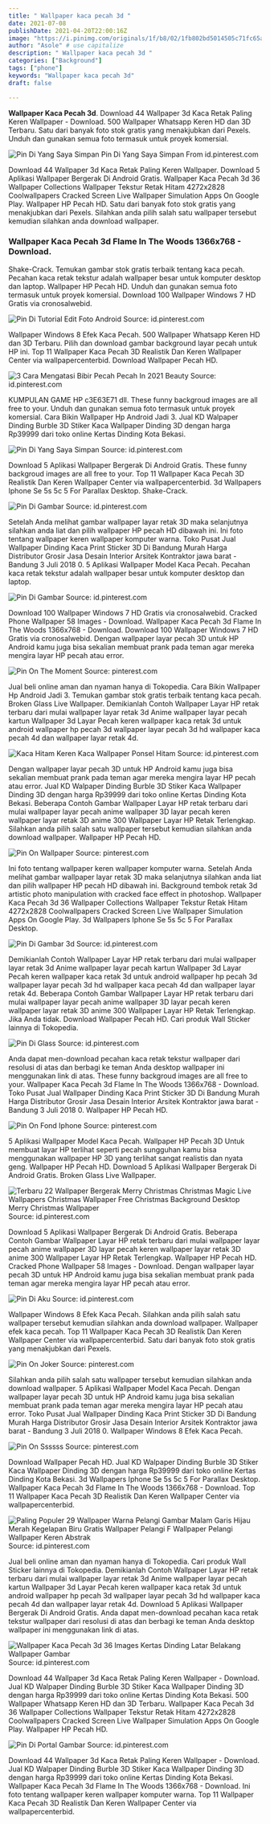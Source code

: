 ```yaml
---
title: " Wallpaper kaca pecah 3d "
date: 2021-07-08
publishDate: 2021-04-20T22:00:16Z
image: "https://i.pinimg.com/originals/1f/b8/02/1fb802bd5014505c71fc65a40561bff9.jpg"
author: "Asole" # use capitalize
description: " Wallpaper kaca pecah 3d "
categories: ["Background"]
tags: ["phone"]
keywords: "Wallpaper kaca pecah 3d"
draft: false

---
```



**Wallpaper Kaca Pecah 3d**. Download 44 Wallpaper 3d Kaca Retak Paling Keren Wallpaper - Download. 500 Wallpaper Whatsapp Keren HD dan 3D Terbaru. Satu dari banyak foto stok gratis yang menakjubkan dari Pexels. Unduh dan gunakan semua foto termasuk untuk proyek komersial.

![Pin Di Yang Saya Simpan](https://i.pinimg.com/originals/c8/84/18/c884183aa770c9c323eb5842e998fc7c.png "Pin Di Yang Saya Simpan")
Pin Di Yang Saya Simpan From id.pinterest.com


Download 44 Wallpaper 3d Kaca Retak Paling Keren Wallpaper. Download 5 Aplikasi Wallpaper Bergerak Di Android Gratis. Wallpaper Kaca Pecah 3d 36 Wallpaper Collections Wallpaper Tekstur Retak Hitam 4272x2828 Coolwallpapers Cracked Screen Live Wallpaper Simulation Apps On Google Play. Wallpaper HP Pecah HD. Satu dari banyak foto stok gratis yang menakjubkan dari Pexels. Silahkan anda pilih salah satu wallpaper tersebut kemudian silahkan anda download wallpaper.

### Wallpaper Kaca Pecah 3d Flame In The Woods 1366x768 - Download.

Shake-Crack. Temukan gambar stok gratis terbaik tentang kaca pecah. Pecahan kaca retak tekstur adalah wallpaper besar untuk komputer desktop dan laptop. Wallpaper HP Pecah HD. Unduh dan gunakan semua foto termasuk untuk proyek komersial. Download 100 Wallpaper Windows 7 HD Gratis via cronosalwebid.


![Pin Di Tutorial Edit Foto Android](https://i.pinimg.com/originals/6d/c9/95/6dc99564546b32829e73a7b4c2659879.jpg "Pin Di Tutorial Edit Foto Android")
Source: id.pinterest.com

Wallpaper Windows 8 Efek Kaca Pecah. 500 Wallpaper Whatsapp Keren HD dan 3D Terbaru. Pilih dan download gambar background layar pecah untuk HP ini. Top 11 Wallpaper Kaca Pecah 3D Realistik Dan Keren Wallpaper Center via wallpapercenterbid. Download Wallpaper Pecah HD.

![3 Cara Mengatasi Bibir Pecah Pecah In 2021 Beauty](https://i.pinimg.com/originals/3d/ad/1d/3dad1de38ff8a988c1b209b09f4b0411.png "3 Cara Mengatasi Bibir Pecah Pecah In 2021 Beauty")
Source: id.pinterest.com

KUMPULAN GAME HP c3E63E71 dll. These funny backgroud images are all free to your. Unduh dan gunakan semua foto termasuk untuk proyek komersial. Cara Bikin Wallpaper Hp Android Jadi 3. Jual KD Walpaper Dinding Burble 3D Stiker Kaca Wallpaper Dinding 3D dengan harga Rp39999 dari toko online Kertas Dinding Kota Bekasi.

![Pin Di Yang Saya Simpan](https://i.pinimg.com/originals/42/cc/88/42cc880da267ba7306dc804d583849be.jpg "Pin Di Yang Saya Simpan")
Source: id.pinterest.com

Download 5 Aplikasi Wallpaper Bergerak Di Android Gratis. These funny backgroud images are all free to your. Top 11 Wallpaper Kaca Pecah 3D Realistik Dan Keren Wallpaper Center via wallpapercenterbid. 3d Wallpapers Iphone Se 5s 5c 5 For Parallax Desktop. Shake-Crack.

![Pin Di Gambar](https://i.pinimg.com/originals/f5/b8/fc/f5b8fc1b13fc21a8b1a6322ddd32351e.jpg "Pin Di Gambar")
Source: id.pinterest.com

Setelah Anda melihat gambar wallpaper layar retak 3D maka selanjutnya silahkan anda liat dan pilih wallpaper HP pecah HD dibawah ini. Ini foto tentang wallpaper keren wallpaper komputer warna. Toko Pusat Jual Wallpaper Dinding Kaca Print Sticker 3D Di Bandung Murah Harga Distributor Grosir Jasa Desain Interior Arsitek Kontraktor jawa barat - Bandung 3 Juli 2018 0. 5 Aplikasi Wallpaper Model Kaca Pecah. Pecahan kaca retak tekstur adalah wallpaper besar untuk komputer desktop dan laptop.

![Pin Di Gambar](https://i.pinimg.com/736x/00/68/c0/0068c0dd24c134585df2333a106db570.jpg "Pin Di Gambar")
Source: id.pinterest.com

Download 100 Wallpaper Windows 7 HD Gratis via cronosalwebid. Cracked Phone Wallpaper 58 Images - Download. Wallpaper Kaca Pecah 3d Flame In The Woods 1366x768 - Download. Download 100 Wallpaper Windows 7 HD Gratis via cronosalwebid. Dengan wallpaper layar pecah 3D untuk HP Android kamu juga bisa sekalian membuat prank pada teman agar mereka mengira layar HP pecah atau error.

![Pin On The Moment](https://i.pinimg.com/originals/c5/17/d0/c517d0503c72790ef7e663c8e656f45e.jpg "Pin On The Moment")
Source: pinterest.com

Jual beli online aman dan nyaman hanya di Tokopedia. Cara Bikin Wallpaper Hp Android Jadi 3. Temukan gambar stok gratis terbaik tentang kaca pecah. Broken Glass Live Wallpaper. Demikianlah Contoh Wallpaper Layar HP retak terbaru dari mulai wallpaper layar retak 3d Anime wallpaper layar pecah kartun Wallpaper 3d Layar Pecah keren wallpaper kaca retak 3d untuk android wallpaper hp pecah 3d wallpaper layar pecah 3d hd wallpaper kaca pecah 4d dan wallpaper layar retak 4d.

![Kaca Hitam Keren Kaca Wallpaper Ponsel Hitam](https://i.pinimg.com/564x/cf/b7/fa/cfb7fab5c33ab2999126927dbafc1b6b.jpg "Kaca Hitam Keren Kaca Wallpaper Ponsel Hitam")
Source: id.pinterest.com

Dengan wallpaper layar pecah 3D untuk HP Android kamu juga bisa sekalian membuat prank pada teman agar mereka mengira layar HP pecah atau error. Jual KD Walpaper Dinding Burble 3D Stiker Kaca Wallpaper Dinding 3D dengan harga Rp39999 dari toko online Kertas Dinding Kota Bekasi. Beberapa Contoh Gambar Wallpaper Layar HP retak terbaru dari mulai wallpaper layar pecah anime wallpaper 3D layar pecah keren wallpaper layar retak 3D anime 300 Wallpaper Layar HP Retak Terlengkap. Silahkan anda pilih salah satu wallpaper tersebut kemudian silahkan anda download wallpaper. Wallpaper HP Pecah HD.

![Pin On Wallpaper](https://i.pinimg.com/736x/f9/5c/21/f95c21a5b9ca9243c944cb61448ff395.jpg "Pin On Wallpaper")
Source: pinterest.com

Ini foto tentang wallpaper keren wallpaper komputer warna. Setelah Anda melihat gambar wallpaper layar retak 3D maka selanjutnya silahkan anda liat dan pilih wallpaper HP pecah HD dibawah ini. Background tembok retak 3d artistic photo manipulation with cracked face effect in photoshop. Wallpaper Kaca Pecah 3d 36 Wallpaper Collections Wallpaper Tekstur Retak Hitam 4272x2828 Coolwallpapers Cracked Screen Live Wallpaper Simulation Apps On Google Play. 3d Wallpapers Iphone Se 5s 5c 5 For Parallax Desktop.

![Pin Di Gambar 3d](https://i.pinimg.com/736x/d5/d8/d7/d5d8d780cd6e40b52e70e321dfd3466d.jpg "Pin Di Gambar 3d")
Source: id.pinterest.com

Demikianlah Contoh Wallpaper Layar HP retak terbaru dari mulai wallpaper layar retak 3d Anime wallpaper layar pecah kartun Wallpaper 3d Layar Pecah keren wallpaper kaca retak 3d untuk android wallpaper hp pecah 3d wallpaper layar pecah 3d hd wallpaper kaca pecah 4d dan wallpaper layar retak 4d. Beberapa Contoh Gambar Wallpaper Layar HP retak terbaru dari mulai wallpaper layar pecah anime wallpaper 3D layar pecah keren wallpaper layar retak 3D anime 300 Wallpaper Layar HP Retak Terlengkap. Jika Anda tidak. Download Wallpaper Pecah HD. Cari produk Wall Sticker lainnya di Tokopedia.

![Pin Di Glass](https://i.pinimg.com/600x315/74/62/73/746273ac99ca22ae129bb153662668d9.jpg "Pin Di Glass")
Source: id.pinterest.com

Anda dapat men-download pecahan kaca retak tekstur wallpaper dari resolusi di atas dan berbagi ke teman Anda desktop wallpaper ini menggunakan link di atas. These funny backgroud images are all free to your. Wallpaper Kaca Pecah 3d Flame In The Woods 1366x768 - Download. Toko Pusat Jual Wallpaper Dinding Kaca Print Sticker 3D Di Bandung Murah Harga Distributor Grosir Jasa Desain Interior Arsitek Kontraktor jawa barat - Bandung 3 Juli 2018 0. Wallpaper HP Pecah HD.

![Pin On Fond Iphone](https://i.pinimg.com/236x/6d/94/61/6d946130342d65ad8e1f98049c580582.jpg "Pin On Fond Iphone")
Source: pinterest.com

5 Aplikasi Wallpaper Model Kaca Pecah. Wallpaper HP Pecah 3D Untuk membuat layar HP terlihat seperti pecah sungguhan kamu bisa menggunakan wallpaper HP 3D yang terlihat sangat realistis dan nyata geng. Wallpaper HP Pecah HD. Download 5 Aplikasi Wallpaper Bergerak Di Android Gratis. Broken Glass Live Wallpaper.

![Terbaru 22 Wallpaper Bergerak Merry Christmas Christmas Magic Live Wallpapers Christmas Wallpaper Free Christmas Background Desktop Merry Christmas Wallpaper](https://i.pinimg.com/originals/2f/b5/1f/2fb51f5188e4cde379386243dd060f61.jpg "Terbaru 22 Wallpaper Bergerak Merry Christmas Christmas Magic Live Wallpapers Christmas Wallpaper Free Christmas Background Desktop Merry Christmas Wallpaper")
Source: id.pinterest.com

Download 5 Aplikasi Wallpaper Bergerak Di Android Gratis. Beberapa Contoh Gambar Wallpaper Layar HP retak terbaru dari mulai wallpaper layar pecah anime wallpaper 3D layar pecah keren wallpaper layar retak 3D anime 300 Wallpaper Layar HP Retak Terlengkap. Wallpaper HP Pecah HD. Cracked Phone Wallpaper 58 Images - Download. Dengan wallpaper layar pecah 3D untuk HP Android kamu juga bisa sekalian membuat prank pada teman agar mereka mengira layar HP pecah atau error.

![Pin Di Aku](https://i.pinimg.com/originals/a4/3a/0d/a43a0d5587aa363373fa2164a338f681.jpg "Pin Di Aku")
Source: id.pinterest.com

Wallpaper Windows 8 Efek Kaca Pecah. Silahkan anda pilih salah satu wallpaper tersebut kemudian silahkan anda download wallpaper. Wallpaper efek kaca pecah. Top 11 Wallpaper Kaca Pecah 3D Realistik Dan Keren Wallpaper Center via wallpapercenterbid. Satu dari banyak foto stok gratis yang menakjubkan dari Pexels.

![Pin On Joker](https://i.pinimg.com/originals/ed/eb/f0/edebf0f8a303dbad9acd350aed3d698d.png "Pin On Joker")
Source: pinterest.com

Silahkan anda pilih salah satu wallpaper tersebut kemudian silahkan anda download wallpaper. 5 Aplikasi Wallpaper Model Kaca Pecah. Dengan wallpaper layar pecah 3D untuk HP Android kamu juga bisa sekalian membuat prank pada teman agar mereka mengira layar HP pecah atau error. Toko Pusat Jual Wallpaper Dinding Kaca Print Sticker 3D Di Bandung Murah Harga Distributor Grosir Jasa Desain Interior Arsitek Kontraktor jawa barat - Bandung 3 Juli 2018 0. Wallpaper Windows 8 Efek Kaca Pecah.

![Pin On Ssssss](https://i.pinimg.com/originals/d9/af/b2/d9afb2f7822a2f67c886645fbf40dad9.jpg "Pin On Ssssss")
Source: pinterest.com

Download Wallpaper Pecah HD. Jual KD Walpaper Dinding Burble 3D Stiker Kaca Wallpaper Dinding 3D dengan harga Rp39999 dari toko online Kertas Dinding Kota Bekasi. 3d Wallpapers Iphone Se 5s 5c 5 For Parallax Desktop. Wallpaper Kaca Pecah 3d Flame In The Woods 1366x768 - Download. Top 11 Wallpaper Kaca Pecah 3D Realistik Dan Keren Wallpaper Center via wallpapercenterbid.

![Paling Populer 29 Wallpaper Warna Pelangi Gambar Malam Garis Hijau Merah Kegelapan Biru Gratis Wallpaper Pelangi F Wallpaper Pelangi Wallpaper Keren Abstrak](https://i.pinimg.com/originals/ac/d3/0c/acd30c86d68bf12442618e0841fb53b9.jpg "Paling Populer 29 Wallpaper Warna Pelangi Gambar Malam Garis Hijau Merah Kegelapan Biru Gratis Wallpaper Pelangi F Wallpaper Pelangi Wallpaper Keren Abstrak")
Source: id.pinterest.com

Jual beli online aman dan nyaman hanya di Tokopedia. Cari produk Wall Sticker lainnya di Tokopedia. Demikianlah Contoh Wallpaper Layar HP retak terbaru dari mulai wallpaper layar retak 3d Anime wallpaper layar pecah kartun Wallpaper 3d Layar Pecah keren wallpaper kaca retak 3d untuk android wallpaper hp pecah 3d wallpaper layar pecah 3d hd wallpaper kaca pecah 4d dan wallpaper layar retak 4d. Download 5 Aplikasi Wallpaper Bergerak Di Android Gratis. Anda dapat men-download pecahan kaca retak tekstur wallpaper dari resolusi di atas dan berbagi ke teman Anda desktop wallpaper ini menggunakan link di atas.

![Wallpaper Kaca Pecah 3d 36 Images Kertas Dinding Latar Belakang Wallpaper Gambar](https://i.pinimg.com/originals/40/52/05/405205441b1c725b602b2cc0a1c0a323.jpg "Wallpaper Kaca Pecah 3d 36 Images Kertas Dinding Latar Belakang Wallpaper Gambar")
Source: id.pinterest.com

Download 44 Wallpaper 3d Kaca Retak Paling Keren Wallpaper - Download. Jual KD Walpaper Dinding Burble 3D Stiker Kaca Wallpaper Dinding 3D dengan harga Rp39999 dari toko online Kertas Dinding Kota Bekasi. 500 Wallpaper Whatsapp Keren HD dan 3D Terbaru. Wallpaper Kaca Pecah 3d 36 Wallpaper Collections Wallpaper Tekstur Retak Hitam 4272x2828 Coolwallpapers Cracked Screen Live Wallpaper Simulation Apps On Google Play. Wallpaper HP Pecah HD.

![Pin Di Portal Gambar](https://i.pinimg.com/originals/1f/b8/02/1fb802bd5014505c71fc65a40561bff9.jpg "Pin Di Portal Gambar")
Source: id.pinterest.com

Download 44 Wallpaper 3d Kaca Retak Paling Keren Wallpaper - Download. Jual KD Walpaper Dinding Burble 3D Stiker Kaca Wallpaper Dinding 3D dengan harga Rp39999 dari toko online Kertas Dinding Kota Bekasi. Wallpaper Kaca Pecah 3d Flame In The Woods 1366x768 - Download. Ini foto tentang wallpaper keren wallpaper komputer warna. Top 11 Wallpaper Kaca Pecah 3D Realistik Dan Keren Wallpaper Center via wallpapercenterbid.

